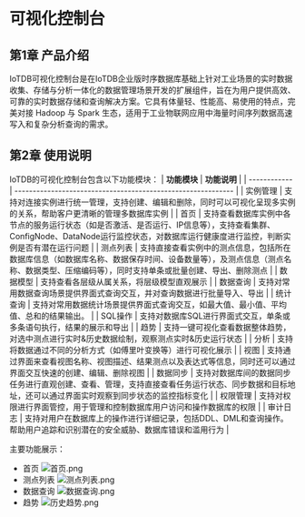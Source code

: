 # 可视化控制台
## 第1章 产品介绍
IoTDB可视化控制台是在IoTDB企业版时序数据库基础上针对工业场景的实时数据收集、存储与分析一体化的数据管理场景开发的扩展组件，旨在为用户提供高效、可靠的实时数据存储和查询解决方案。它具有体量轻、性能高、易使用的特点，完美对接 Hadoop 与 Spark 生态，适用于工业物联网应用中海量时间序列数据高速写入和复杂分析查询的需求。

## 第2章 使用说明
IoTDB的可视化控制台包含以下功能模块：
| **功能模块** | **功能说明**                                             |
| ------------ | ------------------------------------------------------------ |
| 实例管理     | 支持对连接实例进行统一管理，支持创建、编辑和删除，同时可以可视化呈现多实例的关系，帮助客户更清晰的管理多数据库实例 |
| 首页         | 支持查看数据库实例中各节点的服务运行状态（如是否激活、是否运行、IP信息等），支持查看集群、ConfigNode、DataNode运行监控状态，对数据库运行健康度进行监控，判断实例是否有潜在运行问题 |
| 测点列表     | 支持直接查看实例中的测点信息，包括所在数据库信息（如数据库名称、数据保存时间、设备数量等），及测点信息（测点名称、数据类型、压缩编码等），同时支持单条或批量创建、导出、删除测点 |
| 数据模型     | 支持查看各层级从属关系，将层级模型直观展示                   |
| 数据查询     | 支持对常用数据查询场景提供界面式查询交互，并对查询数据进行批量导入、导出 |
| 统计查询     | 支持对常用数据统计场景提供界面式查询交互，如最大值、最小值、平均值、总和的结果输出。 |
| SQL操作      | 支持对数据库SQL进行界面式交互，单条或多条语句执行，结果的展示和导出 |
| 趋势         | 支持一键可视化查看数据整体趋势，对选中测点进行实时&历史数据绘制，观察测点实时&历史运行状态 |
| 分析         | 支持将数据通过不同的分析方式（如傅里叶变换等）进行可视化展示 |
| 视图         | 支持通过界面来查看视图名称、视图描述、结果测点以及表达式等信息，同时还可以通过界面交互快速的创建、编辑、删除视图 |
| 数据同步     | 支持对数据库间的数据同步任务进行直观创建、查看、管理，支持直接查看任务运行状态、同步数据和目标地址，还可以通过界面实时观察到同步状态的监控指标变化 |
| 权限管理     | 支持对权限进行界面管控，用于管理和控制数据库用户访问和操作数据库的权限 |
| 审计日志     | 支持对用户在数据库上的操作进行详细记录，包括DDL、DML和查询操作。帮助用户追踪和识别潜在的安全威胁、数据库错误和滥用行为 |

主要功能展示：
* 首页
![首页.png](https://alioss.timecho.com/docs/img/%E9%A6%96%E9%A1%B5.png)
* 测点列表
![测点列表.png](https://alioss.timecho.com/docs/img/%E6%B5%8B%E7%82%B9%E5%88%97%E8%A1%A8.png)
* 数据查询
![数据查询.png](https://alioss.timecho.com/docs/img/%E6%95%B0%E6%8D%AE%E6%9F%A5%E8%AF%A2.png)
* 趋势
![历史趋势.png](https://alioss.timecho.com/docs/img/%E5%8E%86%E5%8F%B2%E8%B6%8B%E5%8A%BF.png)